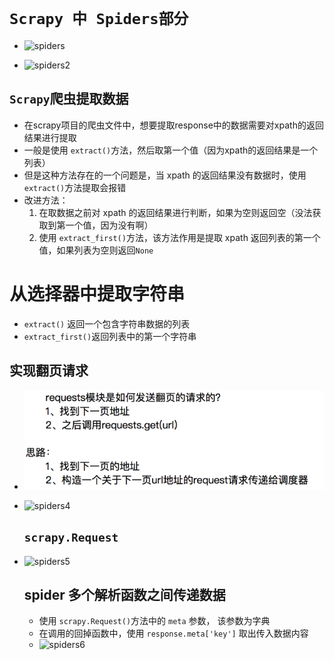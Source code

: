 # `Scrapy 中 Spiders部分`

- ![spiders](../image/spiders.png)



- ![spiders2](../image/spiders2.png)

## `Scrapy`爬虫提取数据

- 在scrapy项目的爬虫文件中，想要提取response中的数据需要对xpath的返回结果进行提取
- 一般是使用 `extract()`方法，然后取第一个值（因为xpath的返回结果是一个列表）
- 但是这种方法存在的一个问题是，当 xpath 的返回结果没有数据时，使用 `extract()`方法提取会报错
- 改进方法：
  1. 在取数据之前对 xpath 的返回结果进行判断，如果为空则返回空（没法获取到第一个值，因为没有啊）
  2. 使用 `extract_first()`方法，该方法作用是提取 xpath 返回列表的第一个值，如果列表为空则返回`None`



# 从选择器中提取字符串

- `extract()` 返回一个包含字符串数据的列表
- `extract_first()`返回列表中的第一个字符串

## 实现翻页请求

- ![spiders](../image/spiders3.png)

- ![spiders4](../image/spiders4.png)

  ## `scrapy.Request`

- ![spiders5](../image/spiders5.png)

  ## spider 多个解析函数之间传递数据

  - 使用 `scrapy.Request()`方法中的 `meta` 参数， 该参数为字典
  - 在调用的回掉函数中，使用 `response.meta['key']` 取出传入数据内容
  - ![spiders6](../image/spiders6.png)